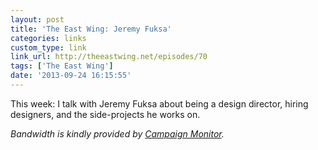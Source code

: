 ```yaml
---
layout: post
title: 'The East Wing: Jeremy Fuksa'
categories: links
custom_type: link
link_url: http://theeastwing.net/episodes/70
tags: ['The East Wing']
date: '2013-09-24 16:15:55'
---
```

This week: I talk with Jeremy Fuksa about being a design director, hiring designers, and the side-projects he works on.

*Bandwidth is kindly provided by [Campaign Monitor](http://www.campaignmonitor.com/).*